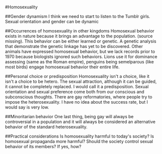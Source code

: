 #Homosexuality

##Gender dynamism
I think we need to start to listen to the Tumblr girls. 
Sexual orientation and gender can be dynamic

##Occurrences of homosexuality in other kingdoms
Homosexual behavior exists in nature because it brings an advantage to the population. (source missing).
This behavior can be either learned or genetic. A genetic analysis that demonstrate the genetic linkage has yet to be discovered. 
Other animals have expressed homosexual behavior, but we lack records prior to 1970 because biologists 
ignored such behaviors. 
Lions use it for dominance assessing (same as the Roman empire), penguins being semelparous (like most birds) 
engage homosexual behavior their entire life. 

##Personal choice or predisposition
Homosexuality isn't a choice, like it isn't a choice to be hetero. The sexual attraction, although it can be guided, it cannot be completely replaced. I would call it a predisposition. 
Sexual orientation and sexual preference come both from our conscious and subconscious thoughts. 
There are gay reformatories, where people try to impose the heterosexuality. I have no idea about the success rate, 
but I would say is very low.

##Minoritarian behavior
One last thing, being gay will always be controversial in a population and it will always be considered an alternative behavior of the standard heterosexuality.

##Practical considerations
Is homosexuality harmful to today's society? Is homosexual propaganda more harmful? Should the society control sexual behavior of its members? 
If yes, how?
